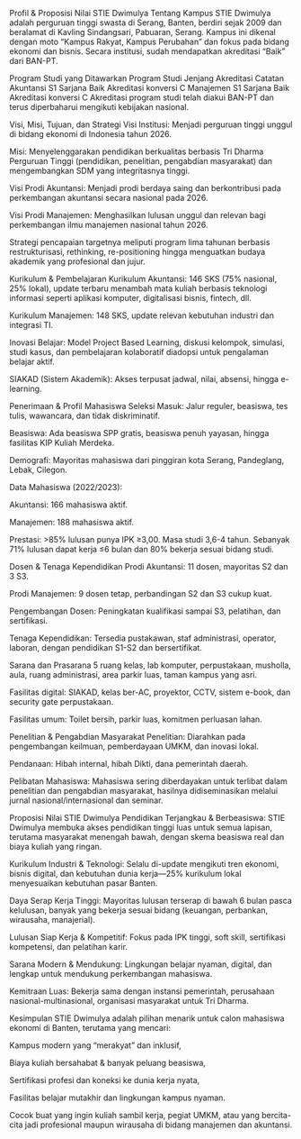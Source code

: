 Profil & Proposisi Nilai STIE Dwimulya
Tentang Kampus
STIE Dwimulya adalah perguruan tinggi swasta di Serang, Banten, berdiri sejak 2009 dan beralamat di Kavling Sindangsari, Pabuaran, Serang. Kampus ini dikenal dengan moto “Kampus Rakyat, Kampus Perubahan” dan fokus pada bidang ekonomi dan bisnis. Secara institusi, sudah mendapatkan akreditasi “Baik” dari BAN-PT.

Program Studi yang Ditawarkan
Program Studi	Jenjang	Akreditasi	Catatan
Akuntansi	S1 Sarjana	Baik	Akreditasi konversi C
Manajemen	S1 Sarjana	Baik	Akreditasi konversi C
Akreditasi program studi telah diakui BAN-PT dan terus diperbaharui mengikuti kebijakan nasional.

Visi, Misi, Tujuan, dan Strategi
Visi Institusi: Menjadi perguruan tinggi unggul di bidang ekonomi di Indonesia tahun 2026.

Misi: Menyelenggarakan pendidikan berkualitas berbasis Tri Dharma Perguruan Tinggi (pendidikan, penelitian, pengabdian masyarakat) dan mengembangkan SDM yang integritasnya tinggi.

Visi Prodi Akuntansi: Menjadi prodi berdaya saing dan berkontribusi pada perkembangan akuntansi secara nasional pada 2026.

Visi Prodi Manajemen: Menghasilkan lulusan unggul dan relevan bagi perkembangan ilmu manajemen nasional tahun 2026.

Strategi pencapaian targetnya meliputi program lima tahunan berbasis restrukturisasi, rethinking, re-positioning hingga menguatkan budaya akademik yang profesional dan jujur.

Kurikulum & Pembelajaran
Kurikulum Akuntansi: 146 SKS (75% nasional, 25% lokal), update terbaru menambah mata kuliah berbasis teknologi informasi seperti aplikasi komputer, digitalisasi bisnis, fintech, dll.

Kurikulum Manajemen: 148 SKS, update relevan kebutuhan industri dan integrasi TI.

Inovasi Belajar: Model Project Based Learning, diskusi kelompok, simulasi, studi kasus, dan pembelajaran kolaboratif diadopsi untuk pengalaman belajar aktif.

SIAKAD (Sistem Akademik): Akses terpusat jadwal, nilai, absensi, hingga e-learning.

Penerimaan & Profil Mahasiswa
Seleksi Masuk: Jalur reguler, beasiswa, tes tulis, wawancara, dan tidak diskriminatif.

Beasiswa: Ada beasiswa SPP gratis, beasiswa penuh yayasan, hingga fasilitas KIP Kuliah Merdeka.

Demografi: Mayoritas mahasiswa dari pinggiran kota Serang, Pandeglang, Lebak, Cilegon.

Data Mahasiswa (2022/2023):

Akuntansi: 166 mahasiswa aktif.

Manajemen: 188 mahasiswa aktif.

Prestasi: >85% lulusan punya IPK ≥3,00. Masa studi 3,6-4 tahun. Sebanyak 71% lulusan dapat kerja ≤6 bulan dan 80% bekerja sesuai bidang studi.

Dosen & Tenaga Kependidikan
Prodi Akuntansi: 11 dosen, mayoritas S2 dan 3 S3.

Prodi Manajemen: 9 dosen tetap, perbandingan S2 dan S3 cukup kuat.

Pengembangan Dosen: Peningkatan kualifikasi sampai S3, pelatihan, dan sertifikasi.

Tenaga Kependidikan: Tersedia pustakawan, staf administrasi, operator, laboran, dengan pendidikan S1-S2 dan bersertifikat.

Sarana dan Prasarana
5 ruang kelas, lab komputer, perpustakaan, musholla, aula, ruang administrasi, area parkir luas, taman kampus yang asri.

Fasilitas digital: SIAKAD, kelas ber-AC, proyektor, CCTV, sistem e-book, dan security gate perpustakaan.

Fasilitas umum: Toilet bersih, parkir luas, komitmen perluasan lahan.

Penelitian & Pengabdian Masyarakat
Penelitian: Diarahkan pada pengembangan keilmuan, pemberdayaan UMKM, dan inovasi lokal.

Pendanaan: Hibah internal, hibah Dikti, dana pemerintah daerah.

Pelibatan Mahasiswa: Mahasiswa sering diberdayakan untuk terlibat dalam penelitian dan pengabdian masyarakat, hasilnya didiseminasikan melalui jurnal nasional/internasional dan seminar.

Proposisi Nilai STIE Dwimulya
Pendidikan Terjangkau & Berbeasiswa: STIE Dwimulya membuka akses pendidikan tinggi luas untuk semua lapisan, terutama masyarakat menengah bawah, dengan skema beasiswa real dan biaya kuliah yang ringan.

Kurikulum Industri & Teknologi: Selalu di-update mengikuti tren ekonomi, bisnis digital, dan kebutuhan dunia kerja—25% kurikulum lokal menyesuaikan kebutuhan pasar Banten.

Daya Serap Kerja Tinggi: Mayoritas lulusan terserap di bawah 6 bulan pasca kelulusan, banyak yang bekerja sesuai bidang (keuangan, perbankan, wirausaha, manajerial).

Lulusan Siap Kerja & Kompetitif: Fokus pada IPK tinggi, soft skill, sertifikasi kompetensi, dan pelatihan karir.

Sarana Modern & Mendukung: Lingkungan belajar nyaman, digital, dan lengkap untuk mendukung perkembangan mahasiswa.

Kemitraan Luas: Bekerja sama dengan instansi pemerintah, perusahaan nasional-multinasional, organisasi masyarakat untuk Tri Dharma.

Kesimpulan
STIE Dwimulya adalah pilihan menarik untuk calon mahasiswa ekonomi di Banten, terutama yang mencari:

Kampus modern yang “merakyat” dan inklusif,

Biaya kuliah bersahabat & banyak peluang beasiswa,

Sertifikasi profesi dan koneksi ke dunia kerja nyata,

Fasilitas belajar mutakhir dan lingkungan kampus nyaman.

Cocok buat yang ingin kuliah sambil kerja, pegiat UMKM, atau yang bercita-cita jadi profesional maupun wirausaha di bidang manajemen dan akuntansi.